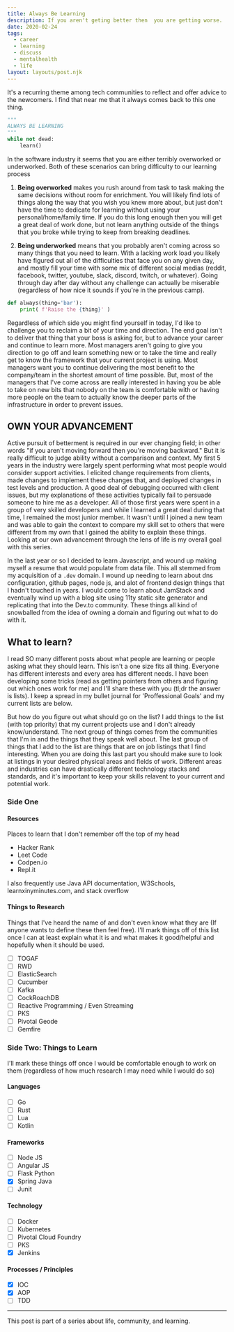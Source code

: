 ```yaml
---    
title: Always Be Learning  
description: If you aren't geting better then  you are getting worse. 
date: 2020-02-24  
tags:   
  - career  
  - learning  
  - discuss
  - mentalhealth
  - life 
layout: layouts/post.njk  
---  
```


It's a recurring theme among tech communities to reflect and offer advice to the newcomers. I find that near me that it always comes back to this one thing. 

```python
"""
ALWAYS BE LEARNING
"""
while not dead:
	learn()
```

In the software industry it seems that you are either terribly overworked or underworked. Both of these scenarios can bring difficulty to our learning process

1. **Being overworked** makes you rush around from task to task making the same decisions without room for enrichment. You will likely find lots of things along the way that  you wish you knew more about, but just don't have the time to dedicate for learning without using your personal/home/family time. If you do this long enough then you will get a great deal of work done, but not learn anything outside of the things that you broke while trying to keep from breaking deadlines.

2. **Being underworked** means that you probably aren't coming across so many things that you need to learn. With a lacking work load you likely have figured out all of the difficulties that face you on any given day, and mostly fill your time with some mix of different social medias (reddit, facebook, twitter, youtube, slack, discord, twitch, or whatever). Going through day after day without any challenge can actually be miserable (regardless of how nice it sounds if you're in the previous camp).

```python
def always(thing='bar'):
	print( f'Raise the {thing}' )
```

Regardless of which side you might find yourself in today, I'd like to challenge you to reclaim a bit of your time and direction. The end goal isn't to deliver that thing that your boss is asking for, but to advance your career and continue to learn more. Most managers aren't going to give you direction to go off and learn something new or to take the time and really get to know the framework that your current project is using. Most managers want you to continue delivering the most benefit to the company/team in the shortest amount of time possible. But, most of the managers that I've come across are really interested in having you be able to take on new bits that nobody on the team is comfortable with or having more people on the team to actually know the deeper parts of the infrastructure in order to prevent issues. 

## OWN YOUR ADVANCEMENT

Active pursuit of betterment is required in our ever changing field; in other words "if you aren't moving forward then you're moving backward." But it is really difficult to judge ability without a comparison and context. My first 5 years in the industry were largely spent performing what most people would consider support activities.  I elicited change requirements from clients, made changes to implement these changes that, and deployed changes in test levels and production.  A good deal of debugging occurred with client issues, but my explanations of these activities typically fail to persuade someone to hire me as a developer. All of those first years were spent in a group of very skilled developers and while I learned a great deal during that time, I remained the most junior member. It wasn't until I joined a new team and was able to gain the context to compare my skill set to others that were different from my own that I gained the ability to explain these things. Looking at our own advancement through the lens of life is my overall goal with this series.

In the last year or so I decided to learn Javascript, and wound up making myself a resume that would populate from data file. This all stemmed from my acquisition of a `.dev` domain. I wound up needing to learn about dns configuration, github pages, node js, and alot of frontend design things that I hadn't touched in years. I would come to learn about JamStack and eventually wind up with a blog site using 11ty static site generator and replicating that into the Dev.to community. These things all kind of snowballed from the idea of owning a domain and figuring out what to do with it. 

## What to learn?

I read SO many different posts about what people are learning or people asking what they should learn. This isn't a one size fits all thing. Everyone has different interests and every area has different needs. I have been developing some tricks (read as getting pointers from others and figuring out which ones work for me) and I'll share these with you (tl;dr the answer is lists). I keep a spread in my bullet journal for 'Proffessional Goals' and my current lists are below. 

But how do you figure out what should go on the list?  I add things to the list (with top priority) that my current projects use and I don't already know/understand. The next group of things comes from the communities that I'm in and the things that they speak well about. The last group of things that I add to the list are things that are on job listings that I find interesting. When you are doing this last part you should make sure to look at listings in your desired physical areas and fields of work. Different areas and industries can have drastically different technology stacks and standards, and it's important to keep your skills relavent to your current and potential work.

### Side One

#### Resources
Places to learn that I don't remember off the top of my head
  + Hacker Rank
  + Leet Code
  + Codpen.io
  + Repl.it  
  
I also frequently use Java API documentation, W3Schools, learnxinyminutes.com, and stack overflow

#### Things to Research
Things that I've heard the name of and don't even know what they are (If anyone wants to define these then feel free). I'll mark things off of this list once I can at least explain what it is and what makes it good/helpful and hopefully when it should be used.

- [ ] TOGAF
- [ ] RWD
- [ ] ElasticSearch
- [ ] Cucumber
- [ ] Kafka
- [ ] CockRoachDB
- [ ] Reactive Programming / Even Streaming
- [ ] PKS
- [ ] Pivotal Geode
- [ ] Gemfire

### Side Two: Things to Learn
I'll mark these things off once I would be comfortable enough to work on them (regardless of how much research I may need while I would do so)

#### Languages
- [ ] Go
- [ ] Rust 
- [ ] Lua
- [ ] Kotlin

#### Frameworks
- [ ] Node JS
- [ ] Angular JS
- [ ] Flask Python
- [x] Spring Java
- [ ] Junit

#### Technology
- [ ] Docker
- [ ] Kubernetes
- [ ] Pivotal Cloud Foundry
- [ ] PKS
- [x] Jenkins

#### Processes / Principles
- [x] IOC
- [x] AOP
- [ ] TDD

---

This post is part of a series about life, community, and learning.
